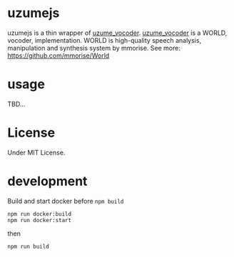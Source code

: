 # uzumejs

uzumejs is a thin wrapper of [uzume_vocoder](https://github.com/haruneko/uzume_vocoder).
[uzume_vocoder](https://github.com/haruneko/uzume_vocoder) is a WORLD, vocoder, implementation.
WORLD is high-quality speech analysis, manipulation and synthesis system by mmorise. See more: https://github.com/mmorise/World

# usage

TBD...

# License

Under MIT License.

# development

Build and start docker before `npm build`

```
npm run docker:build
npm run docker:start
```

then

```
npm run build
```
